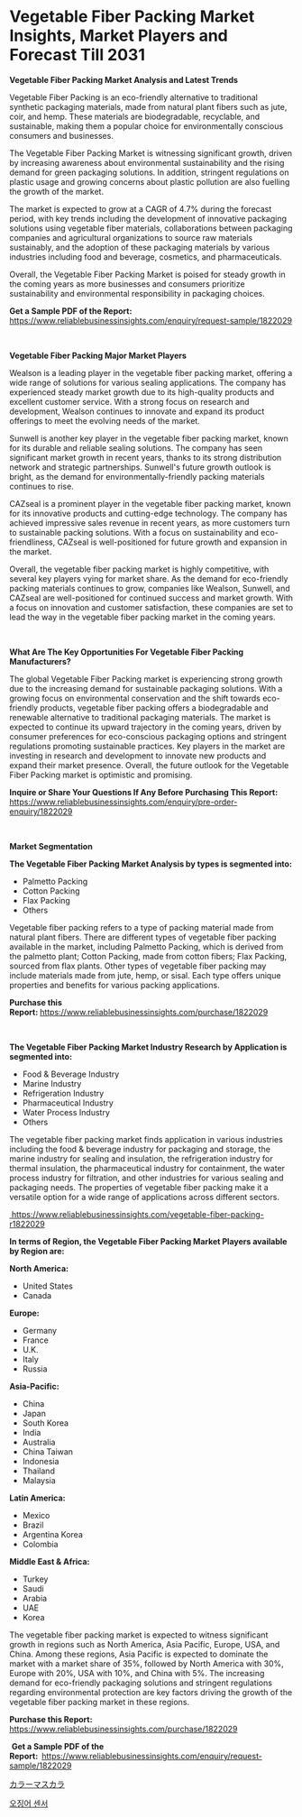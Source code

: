 <p><h1>Vegetable Fiber Packing Market Insights, Market Players and Forecast Till 2031</h1></p><p><strong>Vegetable Fiber Packing Market Analysis and Latest Trends</strong></p>
<p><p>Vegetable Fiber Packing is an eco-friendly alternative to traditional synthetic packaging materials, made from natural plant fibers such as jute, coir, and hemp. These materials are biodegradable, recyclable, and sustainable, making them a popular choice for environmentally conscious consumers and businesses.</p><p>The Vegetable Fiber Packing Market is witnessing significant growth, driven by increasing awareness about environmental sustainability and the rising demand for green packaging solutions. In addition, stringent regulations on plastic usage and growing concerns about plastic pollution are also fuelling the growth of the market.</p><p>The market is expected to grow at a CAGR of 4.7% during the forecast period, with key trends including the development of innovative packaging solutions using vegetable fiber materials, collaborations between packaging companies and agricultural organizations to source raw materials sustainably, and the adoption of these packaging materials by various industries including food and beverage, cosmetics, and pharmaceuticals.</p><p>Overall, the Vegetable Fiber Packing Market is poised for steady growth in the coming years as more businesses and consumers prioritize sustainability and environmental responsibility in packaging choices.</p></p>
<p><strong>Get a Sample PDF of the Report:&nbsp;</strong> <a href="https://www.reliablebusinessinsights.com/enquiry/request-sample/1822029">https://www.reliablebusinessinsights.com/enquiry/request-sample/1822029</a></p>
<p>&nbsp;</p>
<p><strong>Vegetable Fiber Packing Major Market Players</strong></p>
<p><p>Wealson is a leading player in the vegetable fiber packing market, offering a wide range of solutions for various sealing applications. The company has experienced steady market growth due to its high-quality products and excellent customer service. With a strong focus on research and development, Wealson continues to innovate and expand its product offerings to meet the evolving needs of the market.</p><p>Sunwell is another key player in the vegetable fiber packing market, known for its durable and reliable sealing solutions. The company has seen significant market growth in recent years, thanks to its strong distribution network and strategic partnerships. Sunwell's future growth outlook is bright, as the demand for environmentally-friendly packing materials continues to rise.</p><p>CAZseal is a prominent player in the vegetable fiber packing market, known for its innovative products and cutting-edge technology. The company has achieved impressive sales revenue in recent years, as more customers turn to sustainable packing solutions. With a focus on sustainability and eco-friendliness, CAZseal is well-positioned for future growth and expansion in the market.</p><p>Overall, the vegetable fiber packing market is highly competitive, with several key players vying for market share. As the demand for eco-friendly packing materials continues to grow, companies like Wealson, Sunwell, and CAZseal are well-positioned for continued success and market growth. With a focus on innovation and customer satisfaction, these companies are set to lead the way in the vegetable fiber packing market in the coming years.</p></p>
<p>&nbsp;</p>
<p><strong>What Are The Key Opportunities For Vegetable Fiber Packing Manufacturers?</strong></p>
<p><p>The global Vegetable Fiber Packing market is experiencing strong growth due to the increasing demand for sustainable packaging solutions. With a growing focus on environmental conservation and the shift towards eco-friendly products, vegetable fiber packing offers a biodegradable and renewable alternative to traditional packaging materials. The market is expected to continue its upward trajectory in the coming years, driven by consumer preferences for eco-conscious packaging options and stringent regulations promoting sustainable practices. Key players in the market are investing in research and development to innovate new products and expand their market presence. Overall, the future outlook for the Vegetable Fiber Packing market is optimistic and promising.</p></p>
<p><strong>Inquire or Share Your Questions If Any Before Purchasing This Report:</strong> <a href="https://www.reliablebusinessinsights.com/enquiry/pre-order-enquiry/1822029">https://www.reliablebusinessinsights.com/enquiry/pre-order-enquiry/1822029</a></p>
<p>&nbsp;</p>
<p><strong>Market Segmentation</strong></p>
<p><strong>The Vegetable Fiber Packing Market Analysis by types is segmented into:</strong></p>
<p><ul><li>Palmetto Packing</li><li>Cotton Packing</li><li>Flax Packing</li><li>Others</li></ul></p>
<p><p>Vegetable fiber packing refers to a type of packing material made from natural plant fibers. There are different types of vegetable fiber packing available in the market, including Palmetto Packing, which is derived from the palmetto plant; Cotton Packing, made from cotton fibers; Flax Packing, sourced from flax plants. Other types of vegetable fiber packing may include materials made from jute, hemp, or sisal. Each type offers unique properties and benefits for various packing applications.</p></p>
<p><strong>Purchase this Report:&nbsp;</strong><a href="https://www.reliablebusinessinsights.com/purchase/1822029">https://www.reliablebusinessinsights.com/purchase/1822029</a></p>
<p>&nbsp;</p>
<p><strong>The Vegetable Fiber Packing Market Industry Research by Application is segmented into:</strong></p>
<p><ul><li>Food & Beverage Industry</li><li>Marine Industry</li><li>Refrigeration Industry</li><li>Pharmaceutical Industry</li><li>Water Process Industry</li><li>Others</li></ul></p>
<p><p>The vegetable fiber packing market finds application in various industries including the food & beverage industry for packaging and storage, the marine industry for sealing and insulation, the refrigeration industry for thermal insulation, the pharmaceutical industry for containment, the water process industry for filtration, and other industries for various sealing and packaging needs. The properties of vegetable fiber packing make it a versatile option for a wide range of applications across different sectors.</p></p>
<p><a href="https://www.reliablebusinessinsights.com/vegetable-fiber-packing-r1822029">&nbsp;https://www.reliablebusinessinsights.com/vegetable-fiber-packing-r1822029</a></p>
<p><strong>In terms of Region, the Vegetable Fiber Packing Market Players available by Region are:</strong></p>
<p>
    <p> <strong> North America: </strong>
        <ul>
            <li>United States</li>
            <li>Canada</li>
        </ul>
        </p> 
    <p> <strong> Europe: </strong>
        <ul>
            <li>Germany</li>
            <li>France</li>
            <li>U.K.</li>
            <li>Italy</li>
            <li>Russia</li>
        </ul>
        </p> 
    <p> <strong> Asia-Pacific: </strong>
        <ul>
            <li>China</li>
            <li>Japan</li>
            <li>South Korea</li>
            <li>India</li>
            <li>Australia</li>
            <li>China Taiwan</li>
            <li>Indonesia</li>
            <li>Thailand</li>
            <li>Malaysia</li>
        </ul>
        </p> 
    <p> <strong> Latin America: </strong>
        <ul>
            <li>Mexico</li>
            <li>Brazil</li>
            <li>Argentina Korea</li>
            <li>Colombia</li>
        </ul>
        </p> 
    <p> <strong> Middle East & Africa: </strong>
        <ul>
            <li>Turkey</li>
            <li>Saudi</li>
            <li>Arabia</li>
            <li>UAE</li>
            <li>Korea</li>
        </ul>
    </p>
    </p>
<p><p>The vegetable fiber packing market is expected to witness significant growth in regions such as North America, Asia Pacific, Europe, USA, and China. Among these regions, Asia Pacific is expected to dominate the market with a market share of 35%, followed by North America with 30%, Europe with 20%, USA with 10%, and China with 5%. The increasing demand for eco-friendly packaging solutions and stringent regulations regarding environmental protection are key factors driving the growth of the vegetable fiber packing market in these regions.</p></p>
<p><strong>Purchase this Report: </strong><a href="https://www.reliablebusinessinsights.com/purchase/1822029">https://www.reliablebusinessinsights.com/purchase/1822029</a></p>
<p>&nbsp;<strong>Get a Sample PDF of the Report:&nbsp;&nbsp;</strong><a href="https://www.reliablebusinessinsights.com/enquiry/request-sample/1822029">https://www.reliablebusinessinsights.com/enquiry/request-sample/1822029</a></p>
<p><strong></strong></p>
<p><p><a href="https://github.com/avwofrml53535/Market-Research-Report-List-3/blob/main/50931962229.md">カラーマスカラ</a></p><p><a href="https://github.com/lzuwsfreyoq70/Market-Research-Report-List-3/blob/main/92411766225.md">오징어 센서</a></p></p>